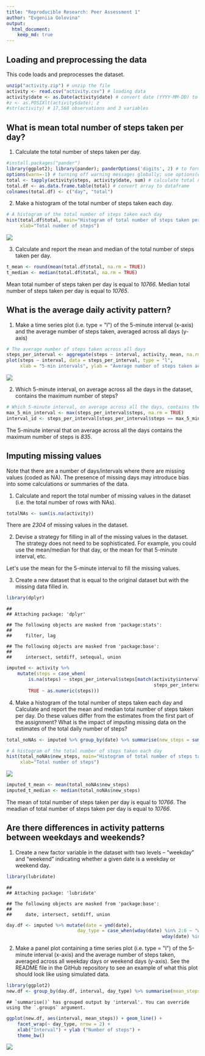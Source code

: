 ```yaml
---
title: "Reproducible Research: Peer Assessment 1"
author: "Evgeniia Golovina"
output: 
  html_document:
    keep_md: true
---
```




## Loading and preprocessing the data

This code loads and preprocesses the dataset.


```r
unzip("activity.zip") # unzip the file
activity <- read.csv("activity.csv") # loading data
activity$date <- as.Date(activity$date) # convert date (YYYY-MM-DD) to date format
#z <- as.POSIXlt(activity$date); z
#str(activity) # 17,568 observations and 3 variables
```

## What is mean total number of steps taken per day?

1. Calculate the total number of steps taken per day.


```r
#install.packages("pander") 
library(ggplot2); library(pander); panderOptions('digits', 2) # to format numbers for inline knitr
options(warn=-1) # turning off warning messages globally; use options(warn=0) to turn back on
total <- tapply(activity$steps, activity$date, sum) # calculate total number of steps per day
total.df <- as.data.frame.table(total) # convert array to dataframe
colnames(total.df) <- c("day", "total")
```

2. Make a histogram of the total number of steps taken each day.


```r
# A histogram of the total number of steps taken each day
hist(total.df$total, main="Histogram of total number of steps taken per day",
     xlab="Total number of steps")
```

![](PA1_template_files/figure-html/unnamed-chunk-1-1.png)<!-- -->

3. Calculate and report the mean and median of the total number of steps taken per day.


```r
t_mean <- round(mean(total.df$total, na.rm = TRUE))
t_median <- median(total.df$total, na.rm = TRUE)
```

Mean total number of steps taken per day is equal to _10766_.
Median total number of steps taken per day is equal to _10765_.


## What is the average daily activity pattern?

1. Make a time series plot (i.e. type = "l") of the 5-minute interval (x-axis) and the average number of steps taken, averaged across all days (y-axis)


```r
# The average number of steps taken across all days
steps_per_interval <- aggregate(steps ~ interval, activity, mean, na.rm = TRUE)
plot(steps ~ interval, data = steps_per_interval, type = "l",
     xlab = "5-min intervals", ylab = "Average number of steps taken across all days")
```

![](PA1_template_files/figure-html/aver_num-1.png)<!-- -->

2. Which 5-minute interval, on average across all the days in the dataset, contains the maximum number of steps?


```r
# Which 5-minute interval, on average across all the days, contains the maximum number of steps?
max_5_min_interval <- max(steps_per_interval$steps, na.rm = TRUE)
interval_id <- steps_per_interval[steps_per_interval$steps == max_5_min_interval, ][[1]]
```

The 5-minute interval that on average across all the days contains the maximum number of steps is _835_.


## Imputing missing values

Note that there are a number of days/intervals where there are missing values (coded as NA). The presence of missing days may introduce bias into some calculations or summaries of the data.

1. Calculate and report the total number of missing values in the dataset (i.e. the total number of rows with NAs).


```r
totalNAs <- sum(is.na(activity))
```

There are _2304_ of missing values in the dataset.

2. Devise a strategy for filling in all of the missing values in the dataset. The strategy does not need to be sophisticated. For example, you could use the mean/median for that day, or the mean for that 5-minute interval, etc.

Let's use the mean for the 5-minute interval to fill the missing values.

3. Create a new dataset that is equal to the original dataset but with the missing data filled in.


```r
library(dplyr)
```

```
## 
## Attaching package: 'dplyr'
```

```
## The following objects are masked from 'package:stats':
## 
##     filter, lag
```

```
## The following objects are masked from 'package:base':
## 
##     intersect, setdiff, setequal, union
```

```r
imputed <- activity %>% 
    mutate(steps = case_when(
        is.na(steps) ~ steps_per_interval$steps[match(activity$interval,
                                                      steps_per_interval$interval)], 
        TRUE ~ as.numeric(steps)))
```

4. Make a histogram of the total number of steps taken each day and Calculate and report the mean and median total number of steps taken per day. Do these values differ from the estimates from the first part of the assignment? What is the impact of imputing missing data on the estimates of the total daily number of steps?


```r
total_noNAs <- imputed %>% group_by(date) %>% summarise(new_steps = sum(steps))

# A histogram of the total number of steps taken each day
hist(total_noNAs$new_steps, main="Histogram of total number of steps taken per day",
     xlab="Total number of steps")
```

![](PA1_template_files/figure-html/total_steps_without_NAs-1.png)<!-- -->

```r
imputed_t_mean <- mean(total_noNAs$new_steps)
imputed_t_median <- median(total_noNAs$new_steps)
```

The mean of total number of steps taken per day is equal to _10766_. 
The meadian of total number of steps taken per day is equal to _10766_. 


## Are there differences in activity patterns between weekdays and weekends?

1. Create a new factor variable in the dataset with two levels – “weekday” and “weekend” indicating whether a given date is a weekday or weekend day.


```r
library(lubridate)
```

```
## 
## Attaching package: 'lubridate'
```

```
## The following objects are masked from 'package:base':
## 
##     date, intersect, setdiff, union
```

```r
day.df <- imputed %>% mutate(date = ymd(date),
                          day_type = case_when(wday(date) %in% 2:6 ~ "weekday",
                                                         wday(date) %in% c(1,7) ~ "weekend"))
```

2. Make a panel plot containing a time series plot (i.e. type = "l") of the 5-minute interval (x-axis) and the average number of steps taken, averaged across all weekday days or weekend days (y-axis). See the README file in the GitHub repository to see an example of what this plot should look like using simulated data.


```r
library(ggplot2)
new.df <- group_by(day.df, interval, day_type) %>% summarise(mean_steps = mean(steps))
```

```
## `summarise()` has grouped output by 'interval'. You can override using the `.groups` argument.
```

```r
ggplot(new.df, aes(interval, mean_steps)) + geom_line() + 
    facet_wrap(~ day_type, nrow = 2) +
    xlab("Interval") + ylab ("Number of steps") +
    theme_bw()
```

![](PA1_template_files/figure-html/unnamed-chunk-3-1.png)<!-- -->

